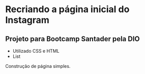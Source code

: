 # Recriando a página inicial do Instagram
## Projeto para Bootcamp Santader pela DIO

- Utilizado CSS e HTML
- List

Construção de página simples.
